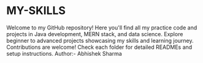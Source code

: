 # MY-SKILLS
Welcome to my GitHub repository! Here you'll find all my practice code and projects in Java development, MERN stack, and data science. Explore beginner to advanced projects showcasing my skills and learning journey. Contributions are welcome! Check each folder for detailed READMEs and setup instructions.
Author:- Abhishek Sharma
